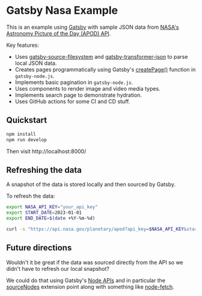 # Gatsby Nasa Example

This is an example using [Gatsby](https://www.gatsbyjs.com/) with sample JSON data from [NASA's Astronomy Picture of the Day (APOD) API](https://api.nasa.gov/).

Key features:
- Uses [gatsby-source-filesystem](https://www.gatsbyjs.com/plugins/gatsby-source-filesystem/) and [gatsby-transformer-json](https://www.gatsbyjs.com/plugins/gatsby-transformer-json/) to parse local JSON data.
- Creates pages programmatically using Gatsby's [createPage()](https://www.gatsbyjs.com/docs/reference/config-files/actions/#createPage) function in `gatsby-node.js`.
- Implements basic pagination in `gatsby-node.js`.
- Uses components to render image and video media types.
- Implements search page to demonstrate hydration.
- Uses GitHub actions for some CI and CD stuff.

## Quickstart

```sh
npm install
npm run develop
```

Then visit http://localhost:8000/

## Refreshing the data

A snapshot of the data is stored locally and then sourced by Gatsby.

To refresh the data:

```sh
export NASA_API_KEY="your_api_key"
export START_DATE=2023-01-01
export END_DATE=$(date +%Y-%m-%d)

curl -s "https://api.nasa.gov/planetary/apod?api_key=$NASA_API_KEY&start_date=$START_DATE&end_date=$END_DATE" | python3 -m json.tool >data/nasa.json
```

## Future directions

Wouldn't it be great if the data was sourced directly from the API so we didn't have to refresh our local snapshot?

We could do that using Gatsby's [Node APIs](https://www.gatsbyjs.com/docs/reference/config-files/gatsby-node/) and in particular the [sourceNodes](https://www.gatsbyjs.com/docs/reference/config-files/gatsby-node/#sourceNodes) extension point along with something like [node-fetch](https://www.npmjs.com/package/node-fetch).
